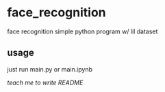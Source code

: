 # face_recognition

face recognition simple python program w/ lil dataset

## usage

just run main.py or main.ipynb



_teach me to write README_
